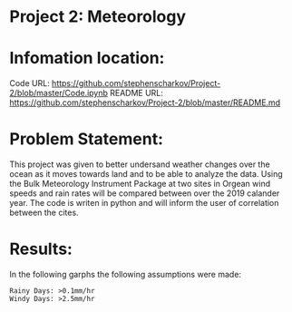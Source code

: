 #  Project 2: Meteorology

# Infomation location:

  Code URL: https://github.com/stephenscharkov/Project-2/blob/master/Code.ipynb
  README URL: https://github.com/stephenscharkov/Project-2/blob/master/README.md
  
# Problem Statement:

  This project was given to better undersand weather changes over the ocean as it moves towards land and to be able to analyze the data.  Using the Bulk Meteorology Instrument Package at two sites in Orgean wind speeds and rain rates will be compared between over the 2019 calander year. The code is writen in python and will inform the user of correlation between the cites. 

# Results:

  In the following garphs the following assumptions were made: 
  
    Rainy Days: >0.1mm/hr
    Windy Days: >2.5mm/hr 
